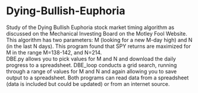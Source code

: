 # Dying-Bullish-Euphoria
Study of the Dying Bullish Euphoria stock market timing algorithm as discussed on the Mechanical Investing Board on the Motley Fool Website. <br>
This algorithm has two parameters: M (looking for a new M-day high) and N (in the last N days). This program found that SPY returns are maximized for M in the range M=138-142, and N=214. <br>
DBE.py allows you to pick values for M and N and download the daily progress to a spreadsheet. DBE_loop conducts a grid search, running through a range of values for M and N and again allowing you to save output to a spreadsheet. Both programs can read data from a spreadsheet (data is included but could be updated) or from an internet source.
